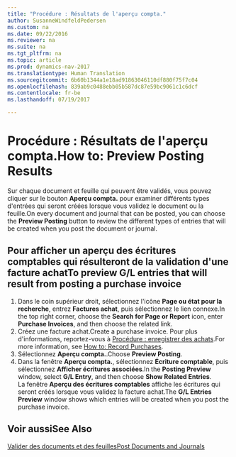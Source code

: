 ```yaml
---
title: "Procédure : Résultats de l'aperçu compta."
author: SusanneWindfeldPedersen
ms.custom: na
ms.date: 09/22/2016
ms.reviewer: na
ms.suite: na
ms.tgt_pltfrm: na
ms.topic: article
ms.prod: dynamics-nav-2017
ms.translationtype: Human Translation
ms.sourcegitcommit: 6b60b1344a1e18ad91863046110df880f75f7c04
ms.openlocfilehash: 839ab9c0488ebb05b587dc87e59bc9061c1c6dcf
ms.contentlocale: fr-be
ms.lasthandoff: 07/19/2017

---
```

    
# <a name="how-to-preview-posting-results"></a><span data-ttu-id="8a7a5-102">Procédure : Résultats de l'aperçu compta.</span><span class="sxs-lookup"><span data-stu-id="8a7a5-102">How to: Preview Posting Results</span></span>
<span data-ttu-id="8a7a5-103">Sur chaque document et feuille qui peuvent être validés, vous pouvez cliquer sur le bouton **Aperçu compta.** pour examiner différents types d'entrées qui seront créées lorsque vous validez le document ou la feuille.</span><span class="sxs-lookup"><span data-stu-id="8a7a5-103">On every document and journal that can be posted, you can choose the **Preview Posting** button to review the different types of entries that will be created when you post the document or journal.</span></span>

## <a name="to-preview-gl-entries-that-will-result-from-posting-a-purchase-invoice"></a><span data-ttu-id="8a7a5-104">Pour afficher un aperçu des écritures comptables qui résulteront de la validation d'une facture achat</span><span class="sxs-lookup"><span data-stu-id="8a7a5-104">To preview G/L entries that will result from posting a purchase invoice</span></span>
1. <span data-ttu-id="8a7a5-105">Dans le coin supérieur droit, sélectionnez l'icône **Page ou état pour la recherche**, entrez **Factures achat**, puis sélectionnez le lien connexe.</span><span class="sxs-lookup"><span data-stu-id="8a7a5-105">In the top right corner, choose the **Search for Page or Report** icon, enter **Purchase Invoices**, and then choose the related link.</span></span>
2. <span data-ttu-id="8a7a5-106">Créez une facture achat.</span><span class="sxs-lookup"><span data-stu-id="8a7a5-106">Create a purchase invoice.</span></span> <span data-ttu-id="8a7a5-107">Pour plus d'informations, reportez-vous à [Procédure : enregistrer des achats](purchasing-how-record-purchases.md).</span><span class="sxs-lookup"><span data-stu-id="8a7a5-107">For more information, see [How to: Record Purchases](purchasing-how-record-purchases.md).</span></span>
3. <span data-ttu-id="8a7a5-108">Sélectionnez **Aperçu compta.**.</span><span class="sxs-lookup"><span data-stu-id="8a7a5-108">Choose **Preview Posting**.</span></span>
4. <span data-ttu-id="8a7a5-109">Dans la fenêtre **Aperçu compta.**, sélectionnez **Écriture comptable**, puis sélectionnez **Afficher écritures associées**.</span><span class="sxs-lookup"><span data-stu-id="8a7a5-109">In the **Posting Preview** window, select **G/L Entry**, and then choose **Show Related Entries**.</span></span>  
<span data-ttu-id="8a7a5-110">La fenêtre **Aperçu des écritures comptables** affiche les écritures qui seront créés lorsque vous validez la facture achat.</span><span class="sxs-lookup"><span data-stu-id="8a7a5-110">The **G/L Entries Preview** window shows which entries will be created when you post the purchase invoice.</span></span>

## <a name="see-also"></a><span data-ttu-id="8a7a5-111">Voir aussi</span><span class="sxs-lookup"><span data-stu-id="8a7a5-111">See Also</span></span>
[<span data-ttu-id="8a7a5-112">Valider des documents et des feuilles</span><span class="sxs-lookup"><span data-stu-id="8a7a5-112">Post Documents and Journals</span></span>](ui-post-documents-journals.md)


